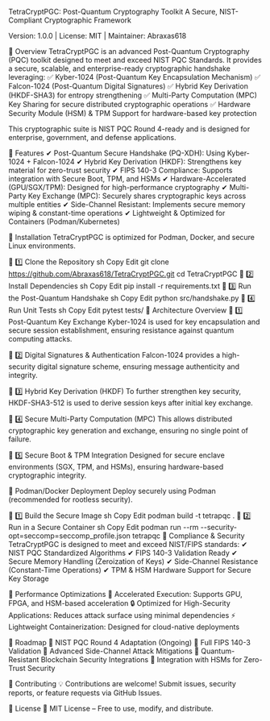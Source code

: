 TetraCryptPGC: Post-Quantum Cryptography Toolkit
A Secure, NIST-Compliant Cryptographic Framework

Version: 1.0.0 | License: MIT | Maintainer: Abraxas618

🔹 Overview
TetraCryptPGC is an advanced Post-Quantum Cryptography (PQC) toolkit designed to meet and exceed NIST PQC Standards. It provides a secure, scalable, and enterprise-ready cryptographic handshake leveraging: ✅ Kyber-1024 (Post-Quantum Key Encapsulation Mechanism)
✅ Falcon-1024 (Post-Quantum Digital Signatures)
✅ Hybrid Key Derivation (HKDF-SHA3) for entropy strengthening
✅ Multi-Party Computation (MPC) Key Sharing for secure distributed cryptographic operations
✅ Hardware Security Module (HSM) & TPM Support for hardware-based key protection

This cryptographic suite is NIST PQC Round 4-ready and is designed for enterprise, government, and defense applications.

🔹 Features
✔ Post-Quantum Secure Handshake (PQ-XDH): Using Kyber-1024 + Falcon-1024
✔ Hybrid Key Derivation (HKDF): Strengthens key material for zero-trust security
✔ FIPS 140-3 Compliance: Supports integration with Secure Boot, TPM, and HSMs
✔ Hardware-Accelerated (GPU/SGX/TPM): Designed for high-performance cryptography
✔ Multi-Party Key Exchange (MPC): Securely shares cryptographic keys across multiple entities
✔ Side-Channel Resistant: Implements secure memory wiping & constant-time operations
✔ Lightweight & Optimized for Containers (Podman/Kubernetes)

🔹 Installation
TetraCryptPGC is optimized for Podman, Docker, and secure Linux environments.

🔹 1️⃣ Clone the Repository
sh
Copy
Edit
git clone https://github.com/Abraxas618/TetraCryptPGC.git
cd TetraCryptPGC
🔹 2️⃣ Install Dependencies
sh
Copy
Edit
pip install -r requirements.txt
🔹 3️⃣ Run the Post-Quantum Handshake
sh
Copy
Edit
python src/handshake.py
🔹 4️⃣ Run Unit Tests
sh
Copy
Edit
pytest tests/
🔹 Architecture Overview
🔹 1️⃣ Post-Quantum Key Exchange
Kyber-1024 is used for key encapsulation and secure session establishment, ensuring resistance against quantum computing attacks.

🔹 2️⃣ Digital Signatures & Authentication
Falcon-1024 provides a high-security digital signature scheme, ensuring message authenticity and integrity.

🔹 3️⃣ Hybrid Key Derivation (HKDF)
To further strengthen key security, HKDF-SHA3-512 is used to derive session keys after initial key exchange.

🔹 4️⃣ Secure Multi-Party Computation (MPC)
This allows distributed cryptographic key generation and exchange, ensuring no single point of failure.

🔹 5️⃣ Secure Boot & TPM Integration
Designed for secure enclave environments (SGX, TPM, and HSMs), ensuring hardware-based cryptographic integrity.

🔹 Podman/Docker Deployment
Deploy securely using Podman (recommended for rootless security).

🔹 1️⃣ Build the Secure Image
sh
Copy
Edit
podman build -t tetrapqc .
🔹 2️⃣ Run in a Secure Container
sh
Copy
Edit
podman run --rm --security-opt=seccomp=seccomp_profile.json tetrapqc
🔹 Compliance & Security
TetraCryptPGC is designed to meet and exceed NIST/FIPS standards: ✔ NIST PQC Standardized Algorithms
✔ FIPS 140-3 Validation Ready
✔ Secure Memory Handling (Zeroization of Keys)
✔ Side-Channel Resistance (Constant-Time Operations)
✔ TPM & HSM Hardware Support for Secure Key Storage

🔹 Performance Optimizations
🚀 Accelerated Execution: Supports GPU, FPGA, and HSM-based acceleration
🔒 Optimized for High-Security Applications: Reduces attack surface using minimal dependencies
⚡ Lightweight Containerization: Designed for cloud-native deployments

🔹 Roadmap
📌 NIST PQC Round 4 Adaptation (Ongoing)
📌 Full FIPS 140-3 Validation
📌 Advanced Side-Channel Attack Mitigations
📌 Quantum-Resistant Blockchain Security Integrations
📌 Integration with HSMs for Zero-Trust Security

🔹 Contributing
💡 Contributions are welcome!
Submit issues, security reports, or feature requests via GitHub Issues.

🔹 License
📜 MIT License – Free to use, modify, and distribute.


